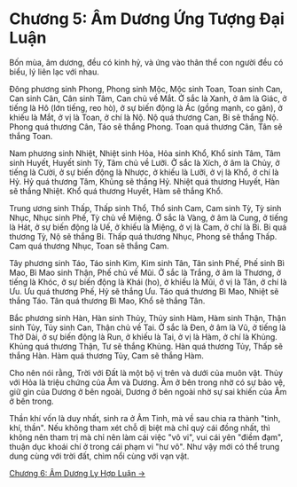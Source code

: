 # Chương 5: Âm Dương Ứng Tượng Đại Luận

Bốn mùa, âm dương, đều có kinh hỷ, và ứng vào thân thể con người đều có biểu, lý
liên lạc với nhau.

Đông phương sinh Phong, Phong sinh Mộc, Mộc sinh Toan, Toan sinh Can, Can sinh
Cân, Cân sinh Tâm, Can chủ về Mắt. Ở sắc là Xanh, ở âm là Giác, ở tiếng là Hô
(lớn tiếng, reo hò), ở sự biến động là Ác (gồng mạnh, co gân), ở khiếu là Mắt,
ở vị là Toan, ở chí là Nộ. Nộ quá thương Can, Bi sẽ thắng Nộ. Phong quá thương
Cân, Táo sẽ thắng Phong. Toan quá thương Cân, Tân sẽ thắng Toan.

Nam phương sinh Nhiệt, Nhiệt sinh Hỏa, Hỏa sinh Khổ, Khổ sinh Tâm, Tâm sinh
Huyết, Huyết sinh Tỳ, Tâm chủ về Lưỡi. Ở sắc là Xích, ở âm là Chủy, ở tiếng là
Cười, ở sự biến động là Nhược, ở khiếu là Lưỡi, ở vị là Khổ, ở chí là Hỷ. Hỷ quá
thương Tâm, Khủng sẽ thắng Hỷ. Nhiệt quá thương Huyết, Hàn sẽ thắng Nhiệt. Khổ
quá thương Huyết, Hàm sẽ thắng Khổ.

Trung ương sinh Thấp, Thấp sinh Thổ, Thổ sinh Cam, Cam sinh Tỳ, Tỳ sinh Nhục,
Nhục sinh Phế, Tỳ chủ về Miệng. Ở sắc là Vàng, ở âm là Cung, ở tiếng là Hát, ở
sự biến động là Uế, ở khiếu là Miệng, ở vị là Cam, ở chí là Bi. Bi quá thương
Tỳ, Nộ sẽ thắng Bi. Thấp quá thương Nhục, Phong sẽ thắng Thấp. Cam quá thương
Nhục, Toan sẽ thắng Cam.

Tây phương sinh Táo, Táo sinh Kim, Kim sinh Tân, Tân sinh Phế, Phế sinh Bì Mao,
Bì Mao sinh Thận, Phế chủ về Mũi. Ở sắc là Trắng, ở âm là Thương, ở tiếng là
Khóc, ở sự biến động là Khái (ho), ở khiếu là Mũi, ở vị là Tân, ở chí là Ưu. Ưu
quá thương Phế, Hỷ sẽ thắng Ưu. Táo quá thương Bì Mao, Nhiệt sẽ thắng Táo. Tân
quá thương Bì Mao, Khổ sẽ thắng Tân.

Bắc phương sinh Hàn, Hàn sinh Thủy, Thủy sinh Hàm, Hàm sinh Thận, Thận sinh Tủy,
Tủy sinh Can, Thận chủ về Tai. Ở sắc là Đen, ở âm là Vũ, ở tiếng là Thở Dài, ở
sự biến động là Run, ở khiếu là Tai, ở vị là Hàm, ở chí là Khủng. Khủng quá
thương Thận, Tư sẽ thắng Khủng. Hàn quá thương Tủy, Thấp sẽ thắng Hàn. Hàm quá
thương Tủy, Cam sẽ thắng Hàm.

Cho nên nói rằng, Trời với Đất là một bộ vị trên và dưới của muôn vật. Thủy với
Hỏa là triệu chứng của Âm và Dương. Âm ở bên trong nhờ có sự bảo vệ, giữ gìn của
Dương ở bên ngoài, Dương ở bên ngoài nhờ sự sai khiến của Âm ở bên trong.

Thần khí vốn là duy nhất, sinh ra ở Âm Tinh, mà về sau chia ra thành "tinh, khí,
thần". Nếu không tham xét chỗ dị biệt mà chỉ quý cái đồng nhất, thì không nên
tham trị mà chỉ nên làm cái việc "vô vi", vui cái yên "điềm đạm", thuận dục
khoái chí ở trong cái phạm vi "hư vô". Như vậy mới có thể trung dung cùng với
trời đất, chìm nổi cùng với vạn vật.

[Chương 6: Âm Dương Ly Hợp Luận &rarr;](https://github.com/semiarthanoian/sach-y-dich/blob/master/contents/06-am-duong-ly-hop-luan.md)
